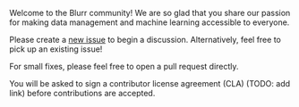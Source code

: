 Welcome to the Blurr community! We are so glad that you share our passion for making data management and machine learning accessible to everyone.

Please create a [new issue](https://github.com/productml/blurr/issues/new) to begin a discussion. Alternatively, feel free to pick up an existing issue!

For small fixes, please feel free to open a pull request directly.

You will be asked to sign a contributor license agreement (CLA) (TODO: add link) before contributions are accepted.
